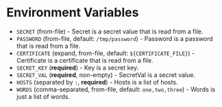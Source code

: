 # Environment Variables

- `SECRET` (from-file) - Secret is a secret value that is read from a file.
- `PASSWORD` (from-file, default: `/tmp/password`) - Password is a password that is read from a file.
- `CERTIFICATE` (expand, from-file, default: `${CERTIFICATE_FILE}`) - Certificate is a certificate that is read from a file.
- `SECRET_KEY` (**required**) - Key is a secret key.
- `SECRET_VAL` (**required**, non-empty) - SecretVal is a secret value.
- `HOSTS` (separated by `:`, **required**) - Hosts is a list of hosts.
- `WORDS` (comma-separated, from-file, default: `one,two,three`) - Words is just a list of words.
